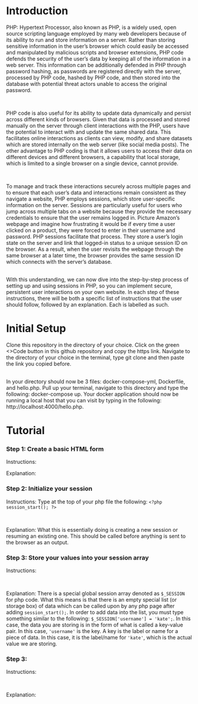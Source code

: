 # Introduction
PHP: Hypertext Processor, also known as PHP, is a widely used, open source scripting language employed by many web developers because of its ability to run and store information on a server. Rather than storing sensitive information in the user’s browser which could easily be accessed and manipulated by malicious scripts and browser extensions, PHP code defends the security of the user’s data by keeping all of the information in a web server. This information can be additionally defended in PHP through password hashing, as passwords are registered directly with the server, processed by PHP code, hashed by PHP code, and then stored into the database with potential threat actors unable to access the original password.

<br>

PHP code is also useful for its ability to update data dynamically and persist across different kinds of browsers. Given that data is processed and stored manually on the server through client interactions with the PHP, users have the potential to interact with and update the same shared data. This facilitates online interactions as clients can view, modify, and share datasets which are stored internally on the web server (like social media posts). The other advantage to PHP coding is that it allows users to access their data on different devices and different browsers, a capability that local storage, which is limited to a single browser on a single device, cannot provide.

<br>

To manage and track these interactions securely across multiple pages and to ensure that each user’s data and interactions remain consistent as they navigate a website, PHP employs sessions, which store user-specific information on the server. Sessions are particularly useful for users who jump across multiple tabs on a website because they provide the necessary credentials to ensure that the user remains logged in. Picture Amazon’s webpage and imagine how frustrating it would be if every time a user clicked on a product, they were forced to enter in their username and password. PHP sessions facilitate that process. They store a user’s login state on the server and link that logged-in status to a unique session ID on the browser. As a result, when the user revisits the webpage through the same browser at a later time, the browser provides the same session ID which connects with the server’s database.

<br>
With this understanding, we can now dive into the step-by-step process of setting up and using sessions in PHP, so you can implement secure, persistent user interactions on your own website. In each step of these instructions, there will be both a specific list of instructions that the user should follow, followed by an explanation. Each is labelled as such.

# Initial Setup
Clone this repository in the directory of your choice. Click on the green <>Code button in this github repository and copy the https link. Navigate to the directory of your choice in the terminal, type git clone and then paste the link you copied before.

<br>
In your directory should now be 3 files: docker-compose-yml, Dockerfile, and hello.php. Pull up your terminal, navigate to this directory and type the following: docker-compose up. Your docker application should now be running a local host that you can visit by typing in the following: http://localhost:4000/hello.php.

# Tutorial

### Step 1: Create a basic HTML form
Instructions: 

Explanation: 


### Step 2: Initialize your session
Instructions: Type at the top of your php file the following: `<?php session_start(); ?>`

<br>

Explanation: What this is essentially doing is creating a new session or resuming an existing one. This should be called before anything is sent to the browser as an output.

### Step 3: Store your values into your session array
Instructions: 

<br>

Explanation: There is a special global session array denoted as `$_SESSION` for php code. What this means is that there is an empty special list (or storage box) of data which can be called upon by any php page after adding `session_start();`. In order to add data into the list, you must type something similar to the following: `$_SESSION['username'] = 'kate';`. In this case, the data you are storing is in the form of what is called a key-value pair. In this case, `'username'` is the key. A key is the label or name for a piece of data. In this case, it is the label/name for `'kate'`, which is the actual value we are storing.

### Step 3:
Instructions:

<br>

Explanation: 